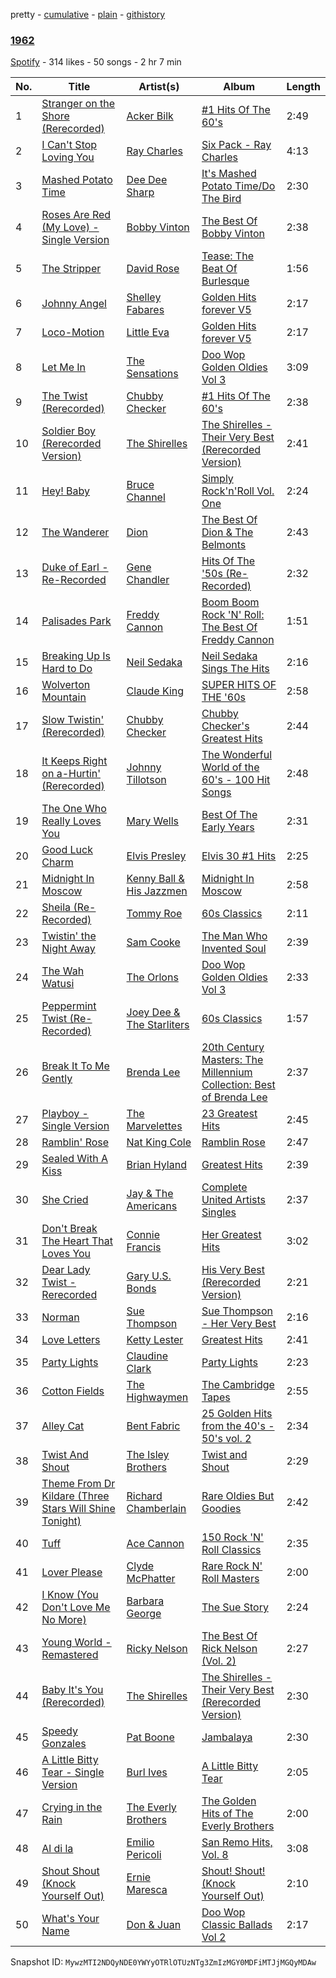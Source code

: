 pretty - [cumulative](/playlists/cumulative/7GSt7smvMMAiOFmPJ17jEf.md) - [plain](/playlists/plain/7GSt7smvMMAiOFmPJ17jEf) - [githistory](https://github.githistory.xyz/mackorone/spotify-playlist-archive/blob/main/playlists/plain/7GSt7smvMMAiOFmPJ17jEf)

### [1962](https://open.spotify.com/playlist/7GSt7smvMMAiOFmPJ17jEf)

> 

[Spotify](https://open.spotify.com/user/spotify) - 314 likes - 50 songs - 2 hr 7 min

| No. | Title | Artist(s) | Album | Length |
|---|---|---|---|---|
| 1 | [Stranger on the Shore \(Rerecorded\)](https://open.spotify.com/track/3I2j9uOUl4YkyoZgjSo9vF) | [Acker Bilk](https://open.spotify.com/artist/5bdgb81IJMXag724quaNSA) | [\#1 Hits Of The 60's](https://open.spotify.com/album/6Mio3JCszE0BTyjTmfYsLY) | 2:49 |
| 2 | [I Can't Stop Loving You](https://open.spotify.com/track/0lKNhJylqHrHdQBzmFN73Y) | [Ray Charles](https://open.spotify.com/artist/1eYhYunlNJlDoQhtYBvPsi) | [Six Pack \- Ray Charles](https://open.spotify.com/album/68wjp1tSvtS4vXkKxQ9WQQ) | 4:13 |
| 3 | [Mashed Potato Time](https://open.spotify.com/track/6jouZcdraQvsbh7SWkLEui) | [Dee Dee Sharp](https://open.spotify.com/artist/2NtGOVTuHBMDfR5PMNPBGT) | [It's Mashed Potato Time/Do The Bird](https://open.spotify.com/album/4SaED2mtSzOU6UEGk6rzwm) | 2:30 |
| 4 | [Roses Are Red \(My Love\) \- Single Version](https://open.spotify.com/track/0qYok0f8O5DE8yJSo146dn) | [Bobby Vinton](https://open.spotify.com/artist/6bOYtKnpLPQSfMpS2ilotK) | [The Best Of Bobby Vinton](https://open.spotify.com/album/4qK4QZUSp8QdoMEm9mrzyA) | 2:38 |
| 5 | [The Stripper](https://open.spotify.com/track/00vH2PsEQTGRyJYhyIyDbr) | [David Rose](https://open.spotify.com/artist/2nv8pUrGHqpVzYvQCyiKjk) | [Tease: The Beat Of Burlesque](https://open.spotify.com/album/5Uc8NaZzkuFN7AFDwtm1Rf) | 1:56 |
| 6 | [Johnny Angel](https://open.spotify.com/track/6YueqKlGC5UwEEpLqaPkG5) | [Shelley Fabares](https://open.spotify.com/artist/6ZID5oFfvvgzIRrqXaTJSy) | [Golden Hits forever V5](https://open.spotify.com/album/7aDs155Ps2HI81WIrqQ6Oh) | 2:17 |
| 7 | [Loco\-Motion](https://open.spotify.com/track/6jGWdcCalPuYQtTSMAVU9h) | [Little Eva](https://open.spotify.com/artist/4S76LQXJD6N2uPcLhKejG8) | [Golden Hits forever V5](https://open.spotify.com/album/7aDs155Ps2HI81WIrqQ6Oh) | 2:17 |
| 8 | [Let Me In](https://open.spotify.com/track/1mSd2GxGybu5RTymqGZ9Gk) | [The Sensations](https://open.spotify.com/artist/708pmTl2zRKC87egxplOGc) | [Doo Wop Golden Oldies Vol 3](https://open.spotify.com/album/5BuvyocB8lSFgJjoiRtqoK) | 3:09 |
| 9 | [The Twist \(Rerecorded\)](https://open.spotify.com/track/0M5EaPIXN3FneJ7exwpYNM) | [Chubby Checker](https://open.spotify.com/artist/7qQJQ3YtcGlqaLg5tcypN2) | [\#1 Hits Of The 60's](https://open.spotify.com/album/6Mio3JCszE0BTyjTmfYsLY) | 2:38 |
| 10 | [Soldier Boy \(Rerecorded Version\)](https://open.spotify.com/track/3Yey43damnXJRuWdlzW9jJ) | [The Shirelles](https://open.spotify.com/artist/0x83OBqixqdCHnStP5VMcn) | [The Shirelles \- Their Very Best \(Rerecorded Version\)](https://open.spotify.com/album/7drJ2KUsPcmRcmcYv77FK2) | 2:41 |
| 11 | [Hey! Baby](https://open.spotify.com/track/6PKDaaXBAxNjzgE92Ocyav) | [Bruce Channel](https://open.spotify.com/artist/5Do19ow5oRPYYU46jqdkwh) | [Simply Rock'n'Roll Vol\. One](https://open.spotify.com/album/2LUZ3oSNMrEKLfuwL0Ooyq) | 2:24 |
| 12 | [The Wanderer](https://open.spotify.com/track/4EoUALVwY4i7U6uKRhk8hr) | [Dion](https://open.spotify.com/artist/15FyiY3ChN0QRspHIQYq0W) | [The Best Of Dion & The Belmonts](https://open.spotify.com/album/4XCCPbgyV1L06tIZmQYFwu) | 2:43 |
| 13 | [Duke of Earl \- Re\-Recorded](https://open.spotify.com/track/1CX9WKs56Ur7r1NDPmuowt) | [Gene Chandler](https://open.spotify.com/artist/52uMkSFt2RVO6XxTEt5VeW) | [Hits Of The '50s \(Re\-Recorded\)](https://open.spotify.com/album/6XlVU9dZumuKBSXcjzxII3) | 2:32 |
| 14 | [Palisades Park](https://open.spotify.com/track/0qwCPcIAlDytoUQr1x7cK9) | [Freddy Cannon](https://open.spotify.com/artist/1ffNa7yLg0ncUpBm5P03pm) | [Boom Boom Rock 'N' Roll: The Best Of Freddy Cannon](https://open.spotify.com/album/3oIe2tO8URLRlgR5KcZE2U) | 1:51 |
| 15 | [Breaking Up Is Hard to Do](https://open.spotify.com/track/64UJ810pLNwurMLRCPJPoa) | [Neil Sedaka](https://open.spotify.com/artist/5N6GwJzOcOY5kv8p0NjhYL) | [Neil Sedaka Sings The Hits](https://open.spotify.com/album/1ya3SaqV6XPJjeSq7Camb2) | 2:16 |
| 16 | [Wolverton Mountain](https://open.spotify.com/track/1GM8EhVOkaU8jvqua4S54l) | [Claude King](https://open.spotify.com/artist/3apueasSp0paDZeS4aU06g) | [SUPER HITS OF THE '60s](https://open.spotify.com/album/5Pwk0EbYCCCGpJtjJnYyjG) | 2:58 |
| 17 | [Slow Twistin' \(Rerecorded\)](https://open.spotify.com/track/4IVaGgjbY5s85IOmuJMk5u) | [Chubby Checker](https://open.spotify.com/artist/7qQJQ3YtcGlqaLg5tcypN2) | [Chubby Checker's Greatest Hits](https://open.spotify.com/album/1nH3Sc0ajdHMJUzRlme2nk) | 2:44 |
| 18 | [It Keeps Right on a\-Hurtin' \(Rerecorded\)](https://open.spotify.com/track/3J8rTEaECN8VFBiq3b6PHg) | [Johnny Tillotson](https://open.spotify.com/artist/36msvw9B10rxW90NSQ2794) | [The Wonderful World of the 60's \- 100 Hit Songs](https://open.spotify.com/album/2g6zIUb6GvP0k5KtLpWOEQ) | 2:48 |
| 19 | [The One Who Really Loves You](https://open.spotify.com/track/51FRQtjemOO2XGMC2VKrkH) | [Mary Wells](https://open.spotify.com/artist/1cjZk1xXn3YCToNg3uJpA7) | [Best Of The Early Years](https://open.spotify.com/album/6bJllGXVjQrUDQZ76gsout) | 2:31 |
| 20 | [Good Luck Charm](https://open.spotify.com/track/4ZexY8LcZkPd89dYPxf8LH) | [Elvis Presley](https://open.spotify.com/artist/43ZHCT0cAZBISjO8DG9PnE) | [Elvis 30 \#1 Hits](https://open.spotify.com/album/0QVoYzGd1p8Z3ohEaM0lsc) | 2:25 |
| 21 | [Midnight In Moscow](https://open.spotify.com/track/3dVZsNXZWhBDUSjV2RkEWP) | [Kenny Ball & His Jazzmen](https://open.spotify.com/artist/1gv1pJZUv6mZIaYRezXE3C) | [Midnight In Moscow](https://open.spotify.com/album/19gnA2f3OgNxAceSdlcij0) | 2:58 |
| 22 | [Sheila \(Re\-Recorded\)](https://open.spotify.com/track/1E1iUNpqcbXK96AXHbV9oP) | [Tommy Roe](https://open.spotify.com/artist/7t4XHvWfj0XtEB8SNFeALw) | [60s Classics](https://open.spotify.com/album/3w6MFLPPc56ilMeY4zwoim) | 2:11 |
| 23 | [Twistin' the Night Away](https://open.spotify.com/track/6ys9oyFvw7FXbs5UMZ7I7s) | [Sam Cooke](https://open.spotify.com/artist/6hnWRPzGGKiapVX1UCdEAC) | [The Man Who Invented Soul](https://open.spotify.com/album/3Seie4YIVLWtPw2hQrouNY) | 2:39 |
| 24 | [The Wah Watusi](https://open.spotify.com/track/115qg8QOcAYa6vRNT8vrjh) | [The Orlons](https://open.spotify.com/artist/7JSIM5U7TZym5M3Q1AFG80) | [Doo Wop Golden Oldies Vol 3](https://open.spotify.com/album/5BuvyocB8lSFgJjoiRtqoK) | 2:33 |
| 25 | [Peppermint Twist \(Re\-Recorded\)](https://open.spotify.com/track/6IHphE3Ar10VelM6MXPBNR) | [Joey Dee & The Starliters](https://open.spotify.com/artist/5a1eYf2G4v4UKubimlfGAJ) | [60s Classics](https://open.spotify.com/album/3w6MFLPPc56ilMeY4zwoim) | 1:57 |
| 26 | [Break It To Me Gently](https://open.spotify.com/track/690qzM82UFSTJyYpJ7HpA6) | [Brenda Lee](https://open.spotify.com/artist/4cPHsZM98sKzmV26wlwD2W) | [20th Century Masters: The Millennium Collection: Best of Brenda Lee](https://open.spotify.com/album/7G6znc9ko7BHfWh8olwYg4) | 2:37 |
| 27 | [Playboy \- Single Version](https://open.spotify.com/track/5j8qag8XD5XnlVkJne0UKp) | [The Marvelettes](https://open.spotify.com/artist/0MponVSpW81oLvJZ53vYZH) | [23 Greatest Hits](https://open.spotify.com/album/0kmI5jWCEVUbb0EetLvX3N) | 2:45 |
| 28 | [Ramblin' Rose](https://open.spotify.com/track/6bZlab0NrNteVppLu9C2Zy) | [Nat King Cole](https://open.spotify.com/artist/7v4imS0moSyGdXyLgVTIV7) | [Ramblin Rose](https://open.spotify.com/album/0E6nzXbvyyVzZls1TtEmRP) | 2:47 |
| 29 | [Sealed With A Kiss](https://open.spotify.com/track/7wXeFRFidpQIfZgExLavJy) | [Brian Hyland](https://open.spotify.com/artist/6YROFUbu5zRCHi2xkir5pk) | [Greatest Hits](https://open.spotify.com/album/3RziCV8OHY8e4g33fqCpJy) | 2:39 |
| 30 | [She Cried](https://open.spotify.com/track/6MQdBUknEEIKktUGg4NMzO) | [Jay & The Americans](https://open.spotify.com/artist/0DAqhikcMKLo2lPADVz2fs) | [Complete United Artists Singles](https://open.spotify.com/album/4hwFFfpDp28EYWbVZoZ9pi) | 2:37 |
| 31 | [Don't Break The Heart That Loves You](https://open.spotify.com/track/1gpB4YUDIP1TuVjzmAtKT7) | [Connie Francis](https://open.spotify.com/artist/3EY5DxGdy7x4GelivOjS2Q) | [Her Greatest Hits](https://open.spotify.com/album/6oFN5wWQoRh0ekr0EUQcJE) | 3:02 |
| 32 | [Dear Lady Twist \- Rerecorded](https://open.spotify.com/track/5j9M8FLNqlqXH2mE2wWKcH) | [Gary U.S\. Bonds](https://open.spotify.com/artist/1Qw8MHpjYxm9Xf0O1ZfPiX) | [His Very Best \(Rerecorded Version\)](https://open.spotify.com/album/3VSG3o1HlSI8xFDvwrvDBa) | 2:21 |
| 33 | [Norman](https://open.spotify.com/track/1LJLGSMmf701KpzlbgHXIG) | [Sue Thompson](https://open.spotify.com/artist/4KCnuZQWRl9FEwAcduZhP9) | [Sue Thompson \- Her Very Best](https://open.spotify.com/album/6NBY7CluBbhHeXWfVxZB3g) | 2:16 |
| 34 | [Love Letters](https://open.spotify.com/track/4pOZnm3xGp8lO5Lid9HmPX) | [Ketty Lester](https://open.spotify.com/artist/36pJnWrcvAsoWm6fUqGaHi) | [Greatest Hits](https://open.spotify.com/album/4n3kf7C6h6dr3eXAS8UznK) | 2:41 |
| 35 | [Party Lights](https://open.spotify.com/track/0Kb1OykZK7OYNqQ58KZ0rj) | [Claudine Clark](https://open.spotify.com/artist/4I0kvGngwrJFy1ngs6fzqZ) | [Party Lights](https://open.spotify.com/album/2wepE9XuqDKIHQ0TZmreXa) | 2:23 |
| 36 | [Cotton Fields](https://open.spotify.com/track/1xlxiIa5bXjtD3mbc6lxH1) | [The Highwaymen](https://open.spotify.com/artist/42zQWH4QjEPz9xO4tJpgjZ) | [The Cambridge Tapes](https://open.spotify.com/album/1qOswBTXoVWSxyIyQIcfWj) | 2:55 |
| 37 | [Alley Cat](https://open.spotify.com/track/5ObGzozLaJgFZxegdX29pF) | [Bent Fabric](https://open.spotify.com/artist/6RvwwBmUCvxokwLJiLlO0i) | [25 Golden Hits from the 40's \- 50's vol\. 2](https://open.spotify.com/album/0XnC5NwMZVaFgzTgbmwT7P) | 2:34 |
| 38 | [Twist And Shout](https://open.spotify.com/track/7xnXsZXqzNmgx8b7KGlWrA) | [The Isley Brothers](https://open.spotify.com/artist/53QzNeFpzAaXYnrDBbDrIp) | [Twist and Shout](https://open.spotify.com/album/40Sko7sKudpt8F4c6jCGme) | 2:29 |
| 39 | [Theme From Dr Kildare \(Three Stars Will Shine Tonight\)](https://open.spotify.com/track/5Q4FIvPaGFSGuDOuzt4THk) | [Richard Chamberlain](https://open.spotify.com/artist/1Kpw1Yu7PGX4iqfmL1qbJ0) | [Rare Oldies But Goodies](https://open.spotify.com/album/4v8jRAVXKbiaXELB1uuJDj) | 2:42 |
| 40 | [Tuff](https://open.spotify.com/track/36qJnJmmVeYxbGmMVwkHBW) | [Ace Cannon](https://open.spotify.com/artist/5tZo7rC9bqWAmhJ1bsejXb) | [150 Rock 'N' Roll Classics](https://open.spotify.com/album/7MriuNJrF9xq21S3PrN5ea) | 2:35 |
| 41 | [Lover Please](https://open.spotify.com/track/514uO44deUCOI83LlskEJB) | [Clyde McPhatter](https://open.spotify.com/artist/4WL6MC4jDW7w7K9hfc4MVS) | [Rare Rock N' Roll Masters](https://open.spotify.com/album/5rVH3B9AuDUI8siguFsK2j) | 2:00 |
| 42 | [I Know \(You Don't Love Me No More\)](https://open.spotify.com/track/4gQ5w6Vc92ze0WGbn0b4Cc) | [Barbara George](https://open.spotify.com/artist/6uJZLuhxKK0kNUcoGNIy9k) | [The Sue Story](https://open.spotify.com/album/1mVVl1ZORNTNlMdrMnMvpU) | 2:24 |
| 43 | [Young World \- Remastered](https://open.spotify.com/track/1Ibjmb8gV1RERi8GNUBGi1) | [Ricky Nelson](https://open.spotify.com/artist/73sSFVlM6pkweLXE8qw1OS) | [The Best Of Rick Nelson \(Vol\. 2\)](https://open.spotify.com/album/607RtLzi6P55QVhosSAGwQ) | 2:27 |
| 44 | [Baby It's You \(Rerecorded\)](https://open.spotify.com/track/4LUiPPFqiB2ZJ2DFWxt8D7) | [The Shirelles](https://open.spotify.com/artist/0x83OBqixqdCHnStP5VMcn) | [The Shirelles \- Their Very Best \(Rerecorded Version\)](https://open.spotify.com/album/7drJ2KUsPcmRcmcYv77FK2) | 2:30 |
| 45 | [Speedy Gonzales](https://open.spotify.com/track/1pUAYcynp3aUhttro1Z243) | [Pat Boone](https://open.spotify.com/artist/7fmKtIgmxqNEKjATioVNsu) | [Jambalaya](https://open.spotify.com/album/3th7tlwFggGnuNnY325kqp) | 2:30 |
| 46 | [A Little Bitty Tear \- Single Version](https://open.spotify.com/track/3XhTHMleuyoQCP8jxOeIhD) | [Burl Ives](https://open.spotify.com/artist/0MHgLfmQdutffmvWe5XBTN) | [A Little Bitty Tear](https://open.spotify.com/album/4hDdZmFnalz3MGjVv0daFh) | 2:05 |
| 47 | [Crying in the Rain](https://open.spotify.com/track/3lWuagNhAzcqOikD5KnBku) | [The Everly Brothers](https://open.spotify.com/artist/4ACplpEqD6JIVgKrafauzs) | [The Golden Hits of The Everly Brothers](https://open.spotify.com/album/3wWjXsqngYcPmd4hQzjNAD) | 2:00 |
| 48 | [Al di la](https://open.spotify.com/track/5h5lsJXL4xzIx2KzbV1VcV) | [Emilio Pericoli](https://open.spotify.com/artist/78SZetGidiOyErFwdWTmgQ) | [San Remo Hits, Vol\. 8](https://open.spotify.com/album/5rQwFTN7ELNbUiay4ptvxD) | 3:08 |
| 49 | [Shout Shout \(Knock Yourself Out\)](https://open.spotify.com/track/5x6EGByCHCfGtVCwg1Z1PG) | [Ernie Maresca](https://open.spotify.com/artist/0b9n4vhaTCuL23DoRJ1XHj) | [Shout! Shout! \(Knock Yourself Out\)](https://open.spotify.com/album/5VyKvzMRm4syftBZM3qB5T) | 2:10 |
| 50 | [What's Your Name](https://open.spotify.com/track/6SazjADww1TJ3chzLzCgCm) | [Don & Juan](https://open.spotify.com/artist/7gArjmSS1gJuofpu4vHtCI) | [Doo Wop Classic Ballads Vol 2](https://open.spotify.com/album/51mdtcwtPg5VeZodw1eQfj) | 2:17 |

Snapshot ID: `MywzMTI2NDQyNDE0YWYyOTRlOTUzNTg3ZmIzMGY0MDFiMTJjMGQyMDAw`
